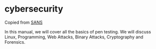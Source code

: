 # cybersecurity

Copied from [SANS](https://cyberprotection.agency/landing)

In this manual, we will cover all the basics of pen testing. We will discuss Linux, Programming, Web Attacks, Binary Attacks, Cryptography and Forensics.
